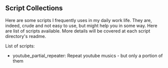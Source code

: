 ## Script Collections

Here are some scripts I frequently uses in my daily work life. They are, indeed, crude and not easy to use, but might help you in some way. Here are list of scripts available. More details will be covered at each script directory's readme.

List of scripts:
- youtube_partial_repeater: Repeat youtube musics - but only a portion of them
